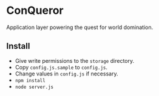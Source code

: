 # ConQueror

Application layer powering the quest for world domination.

## Install

- Give write permissions to the `storage` directory.
- Copy `config.js.sample` to `config.js`.
- Change values in `config.js` if necessary.
- `npm install`
- `node server.js`
